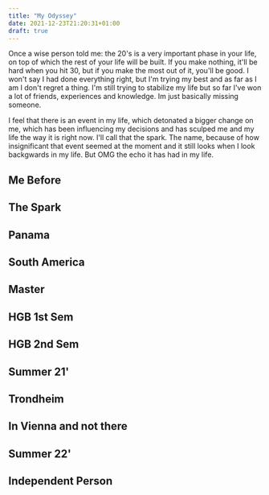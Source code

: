 ```yaml
---
title: "My Odyssey"
date: 2021-12-23T21:20:31+01:00
draft: true
---
```


Once a wise person told me: the 20's is a very important phase in your life, on top of which the rest of your life will be built. If you make nothing, it'll be hard when you hit 30, but if you make the most out of it, you'll be good.
I won't say I had done everything right, but I'm trying my best and as far as I am I don't regret a thing. I'm still trying to stabilize my life but so far I've won a lot of friends, experiences and knowledge. Im just basically missing someone.

I feel that there is an event in my life, which detonated a bigger change on me, which has been influencing my decisions and has sculped me and my life the way it is right now. I'll call that the spark. The name, because of how insignificant that event seemed at the moment and it still looks when I look backgwards in my life. But OMG the echo it has had in my life.

## Me Before

## The Spark

## Panama

## South America

## Master

## HGB 1st Sem

## HGB 2nd Sem

## Summer 21'

## Trondheim

## In Vienna and not there

## Summer 22'

## Independent Person